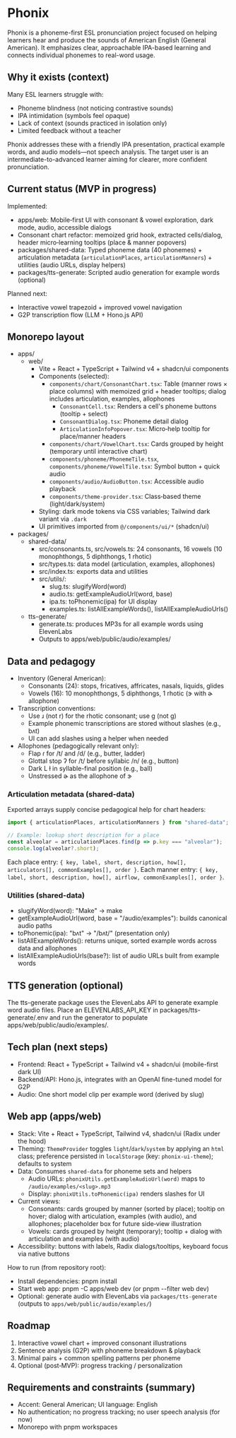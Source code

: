 # Phonix

Phonix is a phoneme-first ESL pronunciation project focused on helping learners hear and produce the sounds of American English (General American). It emphasizes clear, approachable IPA-based learning and connects individual phonemes to real-word usage.

## Why it exists (context)

Many ESL learners struggle with:
- Phoneme blindness (not noticing contrastive sounds)
- IPA intimidation (symbols feel opaque)
- Lack of context (sounds practiced in isolation only)
- Limited feedback without a teacher

Phonix addresses these with a friendly IPA presentation, practical example words, and audio models—not speech analysis. The target user is an intermediate-to-advanced learner aiming for clearer, more confident pronunciation.

## Current status (MVP in progress)

Implemented:
- apps/web: Mobile‑first UI with consonant & vowel exploration, dark mode, audio, accessible dialogs
- Consonant chart refactor: memoized grid hook, extracted cells/dialog, header micro‑learning tooltips (place & manner popovers)
- packages/shared-data: Typed phoneme data (40 phonemes) + articulation metadata (`articulationPlaces`, `articulationManners`) + utilities (audio URLs, display helpers)
- packages/tts-generate: Scripted audio generation for example words (optional)

Planned next:
- Interactive vowel trapezoid + improved vowel navigation
- G2P transcription flow (LLM + Hono.js API)

## Monorepo layout

- apps/
	- web/
		- Vite + React + TypeScript + Tailwind v4 + shadcn/ui components
		- Components (selected):
			- `components/chart/ConsonantChart.tsx`: Table (manner rows × place columns) with memoized grid + header tooltips; dialog includes articulation, examples, allophones
				- `ConsonantCell.tsx`: Renders a cell's phoneme buttons (tooltip + select)
				- `ConsonantDialog.tsx`: Phoneme detail dialog
				- `ArticulationInfoPopover.tsx`: Micro‑help tooltip for place/manner headers
			- `components/chart/VowelChart.tsx`: Cards grouped by height (temporary until interactive chart)
			- `components/phoneme/PhonemeTile.tsx`, `components/phoneme/VowelTile.tsx`: Symbol button + quick audio
			- `components/audio/AudioButton.tsx`: Accessible audio playback
			- `components/theme-provider.tsx`: Class‑based theme (light/dark/system)
		- Styling: dark mode tokens via CSS variables; Tailwind dark variant via `.dark`
		- UI primitives imported from `@/components/ui/*` (shadcn/ui)
- packages/
	- shared-data/
		- src/consonants.ts, src/vowels.ts: 24 consonants, 16 vowels (10 monophthongs, 5 diphthongs, 1 rhotic)
		- src/types.ts: data model (articulation, examples, allophones)
		- src/index.ts: exports data and utilities
		- src/utils/:
			- slug.ts: slugifyWord(word)
			- audio.ts: getExampleAudioUrl(word, base)
			- ipa.ts: toPhonemic(ipa) for UI display
			- examples.ts: listAllExampleWords(), listAllExampleAudioUrls()
	- tts-generate/
		- generate.ts: produces MP3s for all example words using ElevenLabs
		- Outputs to apps/web/public/audio/examples/

## Data and pedagogy

- Inventory (General American):
	- Consonants (24): stops, fricatives, affricates, nasals, liquids, glides
	- Vowels (16): 10 monophthongs, 5 diphthongs, 1 rhotic (ɝ with ɚ allophone)
- Transcription conventions:
	- Use ɹ (not r) for the rhotic consonant; use ɡ (not g)
	- Example phonemic transcriptions are stored without slashes (e.g., bʌt)
	- UI can add slashes using a helper when needed
- Allophones (pedagogically relevant only):
	- Flap ɾ for /t/ and /d/ (e.g., butter, ladder)
	- Glottal stop ʔ for /t/ before syllabic /n/ (e.g., button)
	- Dark L ɫ in syllable-final position (e.g., ball)
	- Unstressed ɚ as the allophone of ɝ

### Articulation metadata (shared-data)

Exported arrays supply concise pedagogical help for chart headers:

```ts
import { articulationPlaces, articulationManners } from "shared-data";

// Example: lookup short description for a place
const alveolar = articulationPlaces.find(p => p.key === "alveolar");
console.log(alveolar?.short);
```

Each place entry: `{ key, label, short, description, how[], articulators[], commonExamples[], order }`.
Each manner entry: `{ key, label, short, description, how[], airflow, commonExamples[], order }`.

### Utilities (shared-data)

- slugifyWord(word): "Make" → make
- getExampleAudioUrl(word, base = "/audio/examples"): builds canonical audio paths
- toPhonemic(ipa): "bʌt" → "/bʌt/" (presentation only)
- listAllExampleWords(): returns unique, sorted example words across data and allophones
- listAllExampleAudioUrls(base?): list of audio URLs built from example words

## TTS generation (optional)

The tts-generate package uses the ElevenLabs API to generate example word audio files. Place an ELEVENLABS_API_KEY in packages/tts-generate/.env and run the generator to populate apps/web/public/audio/examples/.

## Tech plan (next steps)

- Frontend: React + TypeScript + Tailwind v4 + shadcn/ui (mobile-first dark UI)
- Backend/API: Hono.js, integrates with an OpenAI fine-tuned model for G2P
- Audio: One short model clip per example word (derived by slug)

## Web app (apps/web)

- Stack: Vite + React + TypeScript, Tailwind v4, shadcn/ui (Radix under the hood)
- Theming: `ThemeProvider` toggles `light`/`dark`/`system` by applying an `html` class; preference persisted in `localStorage` (key: `phonix-ui-theme`); defaults to system
- Data: Consumes `shared-data` for phoneme sets and helpers
	- Audio URLs: `phonixUtils.getExampleAudioUrl(word)` maps to `/audio/examples/<slug>.mp3`
	- Display: `phonixUtils.toPhonemic(ipa)` renders slashes for UI
- Current views:
	- Consonants: cards grouped by manner (sorted by place); tooltip on hover; dialog with articulation, examples (with audio), and allophones; placeholder box for future side‑view illustration
	- Vowels: cards grouped by height (temporary); tooltip + dialog with articulation and examples (with audio)
- Accessibility: buttons with labels, Radix dialogs/tooltips, keyboard focus via native buttons

How to run (from repository root):
- Install dependencies: pnpm install
- Start web app: pnpm -C apps/web dev (or pnpm --filter web dev)
- Optional: generate audio with ElevenLabs via `packages/tts-generate` (outputs to `apps/web/public/audio/examples/`)

## Roadmap

1. Interactive vowel chart + improved consonant illustrations
2. Sentence analysis (G2P) with phoneme breakdown & playback
3. Minimal pairs + common spelling patterns per phoneme
4. Optional (post‑MVP): progress tracking / personalization

## Requirements and constraints (summary)

- Accent: General American; UI language: English
- No authentication; no progress tracking; no user speech analysis (for now)
- Monorepo with pnpm workspaces